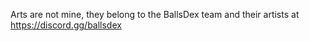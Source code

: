 Arts are not mine, they belong to the BallsDex team and their artists at https://discord.gg/ballsdex